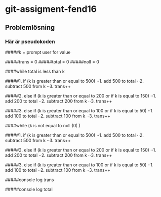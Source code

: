 # git-assigment-fend16
## Problemlösning


### Här är pseudokoden

#####k = prompt user for value

#####trans = 0 
#####total = 0
#####noll = 0



####while total is less than k



#####1. if (k is greater than or equal to 500)
⋅⋅1. 	add 500 to total
⋅⋅2. 	subtract 500 from k
⋅⋅3.	trans++



#####2. else if (k is greater than or equal to 200 or if k is equal to 150)
⋅⋅1. 	add 200 to total
⋅⋅2.	subtract 200 from k
⋅⋅3.	trans++



#####3. else if (k is greater than or equal to 100 or if k is equal to 50)
⋅⋅1.	add 100 to total
⋅⋅2.	subtract 100 from k
⋅⋅3.	trans++



####while (k is not equal to noll (0) )



#####1. if (k is greater than or equal to 500)
⋅⋅1.	add 500 to total
⋅⋅2.	subtract 500 from k
⋅⋅3.	trans++



#####2. else if (k is greater than or equal to 200 or if k is equal to 150)
⋅⋅1.	add 200 to total
⋅⋅2.	subtract 200 from k
⋅⋅3.	trans++



#####3. else if (k is greater than or equal to 100 or if k is equal to 50)
⋅⋅1.	add 100 to total
⋅⋅2.	subtract 100 from k
⋅⋅3.	trans++



#####console log trans



#####console log total






